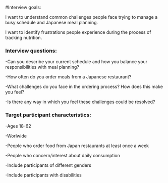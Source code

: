 #Interview goals: 

I want to understand common challenges people face trying to manage a busy schedule and Japanese meal planning.

I want to identify frustrations people experience during the process of tracking nutrition.  

### Interview questions: 

-Can you describe your current schedule and how you balance your responsibilities with meal planning?

-How often do you order meals from a Japanese restaurant?

-What challenges do you face in the ordering process? How does this make you feel?

-Is there any way in which you feel these challenges could be resolved?

### Target participant characteristics:

-Ages 18-62

-Worlwide

-People who order food from Japan restaurants at least once a week

-People who concern/interest about daily consumption

-Include participants of different genders

-Include participants with disabilities

